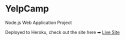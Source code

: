 # YelpCamp

Node.js Web Application Project

Deployed to Heroku, check out the site here ➡ [Live Site](https://yelpcamp-kk.herokuapp.com/)
